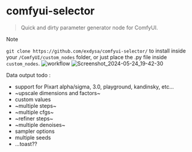 # comfyui-selector
 
> Quick and dirty parameter generator node for ComfyUI.
>
 
> [!Note]
>  ```git clone https://github.com/exdysa/comfyui-selector/``` to install inside your `/ComfyUI/custom_nodes` folder, or just place the .py file inside `custom_nodes`.
![workflow](https://github.com/exdysa/comfyui-selector/assets/91800957/e4c24da8-afb4-47f5-85f5-e9d5712ffb0a)
![Screenshot_2024-05-24_19-42-30](https://github.com/exdysa/comfyui-selector/assets/91800957/613b0f3d-4cc1-4fdb-aea4-815c998aaf0d)
> 
> Data output todo :
> - support for Pixart alpha/sigma, 3.0, playground, kandinsky, etc...
> - ~upscale dimensions and factors~
> - custom values
> - ~multiple steps~
> - ~multiple cfgs~
> - ~refiner steps~
> - ~multiple denoises~
> - sampler options
> - multiple seeds
> - ...toast??

